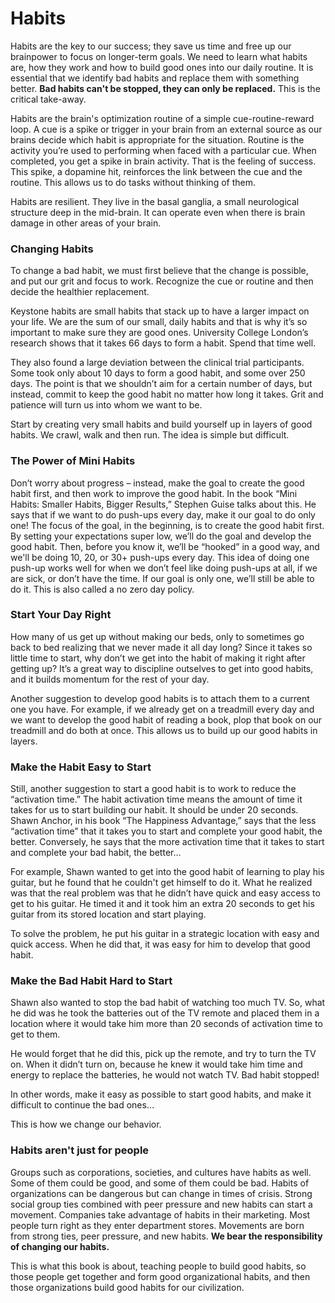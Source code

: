 # Habits

Habits are the key to our success; they save us time and free up our brainpower to focus on longer-term goals. 
We need to learn what habits are, how they work and how to build good ones into our daily routine. 
It is essential that we identify bad habits and replace them with something better. **Bad habits can't be stopped, they can only be replaced.** 
This is the critical take-away.

Habits are the brain's optimization routine of a simple cue-routine-reward loop. A cue is a spike or trigger in your brain from an 
external source as our brains decide which habit is appropriate for the situation. Routine is the activity 
you’re used to performing when faced with a particular cue. When completed, you get a spike in brain activity. 
That is the feeling of success. This spike, a dopamine hit, reinforces the link between the 
cue and the routine. This allows us to do tasks without thinking of them.

Habits are resilient. They live in the basal ganglia, a small neurological structure deep in 
the mid-brain. It can operate even when there is brain damage in other areas of your brain. 

### Changing Habits

To change a bad habit, we must first believe that the change is possible, and put our grit and focus to work. 
Recognize the cue or routine and then decide the healthier replacement.

Keystone habits are small habits that stack up to have a larger impact on your life. We are the sum of our small,
daily habits and that is why it’s so important to make sure they are good ones. 
University College London’s research shows that it takes 66 days to form a habit. Spend that time well.

They also found a large deviation between the clinical trial participants. Some took only about 10 days to 
form a good habit, and some over 250 days. The point is that we shouldn’t aim for a certain number of days, 
but instead, commit to keep the good habit no matter how long it takes. Grit and patience will turn us into whom we want to be.

Start by creating very small habits and build yourself up in layers of good habits. We crawl, walk and then run. 
The idea is simple but difficult.

### The Power of Mini Habits

Don’t worry about progress – instead, make the goal to create the good habit first, and then work to 
improve the good habit. In the book “Mini Habits: Smaller Habits, Bigger Results,” Stephen Guise talks 
about this. He says that if we want to do push-ups every day, make it our goal to do only one! The focus 
of the goal, in the beginning, is to create the good habit first. By setting your expectations super low, 
we’ll do the goal and develop the good habit. Then, before you know it, we’ll be “hooked” in a good way, 
and we'll be doing 10, 20, or 30+ push-ups every day. This idea of doing one push-up works well for 
when we don’t feel like doing push-ups at all, if we are sick, or don’t have the time. If our goal is only 
one, we’ll still be able to do it. This is also called a no zero day policy.

### Start Your Day Right

How many of us get up without making our beds, only to sometimes go back to bed realizing that we never made 
it all day long? Since it takes so little time to start, why don’t we get into the habit of making it right after 
getting up? It’s a great way to discipline outselves to get into good habits, and it builds momentum for the rest 
of your day. 

Another suggestion to develop good habits is to attach them to a current one you have. For example, 
if we already get on a treadmill every day and we want to develop the good habit of reading a book, 
plop that book on our treadmill and do both at once. This allows us to build up our good habits in layers.

### Make the Habit Easy to Start

Still, another suggestion to start a good habit is to work to reduce the “activation time.” The habit activation 
time means the amount of time it takes for us to start building our habit. It should be under 20 seconds.
Shawn Anchor, in his book “The Happiness Advantage,” says that the less “activation time” that it 
takes you to start and complete your good habit, the better. Conversely, he says that the more activation time 
that it takes to start and complete your bad habit, the better…

For example, Shawn wanted to get into the good habit of learning to play his guitar, but he found that he 
couldn't get himself to do it. What he realized was that the real problem was that he didn’t have quick 
and easy access to get to his guitar. He timed it and it took him an extra 20 seconds to get his guitar 
from its stored location and start playing. 

To solve the problem, he put his guitar in a strategic location with easy and quick access. When he did that, 
it was easy for him to develop that good habit. 

### Make the Bad Habit Hard to Start

Shawn also wanted to stop the bad habit of watching too much TV. So, what he did was he took the batteries 
out of the TV remote and placed them in a location where it would take him more than 20 seconds of activation 
time to get to them. 

He would forget that he did this, pick up the remote, and try to turn the TV on. When it didn’t turn on, 
because he knew it would take him time and energy to replace the batteries, he would not watch TV. Bad habit 
stopped! 

In other words, make it easy as possible to start good habits, and make it difficult to continue the bad ones… 

This is how we change our behavior.



### Habits aren't just for people

Groups such as corporations, societies, and cultures have habits as well. Some of them could be good, and some of 
them could be bad. 
Habits of organizations can be dangerous but can change in times of crisis. Strong social group ties combined 
with peer pressure and new habits can start a movement.
Companies take advantage of habits in their marketing. Most people turn right as they enter department stores. 
Movements are born from strong ties, peer pressure, and new habits. **We bear the responsibility of changing our habits.**

This is what this book is about, teaching people to build good habits, so those people get together and form good organizational habits, 
and then those organizations build good habits for our civilization. 

